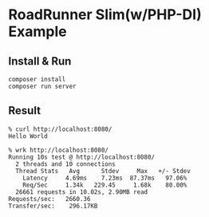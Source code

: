 # RoadRunner Slim(w/PHP-DI) Example

## Install & Run

```
composer install
composer run server
```

## Result

```
% curl http://localhost:8080/ 
Hello World

% wrk http://localhost:8080/ 
Running 10s test @ http://localhost:8080/
  2 threads and 10 connections
  Thread Stats   Avg      Stdev     Max   +/- Stdev
    Latency     4.69ms    7.23ms  87.37ms   97.06%
    Req/Sec     1.34k   229.45     1.68k    80.00%
  26661 requests in 10.02s, 2.90MB read
Requests/sec:   2660.36
Transfer/sec:    296.17KB
```
